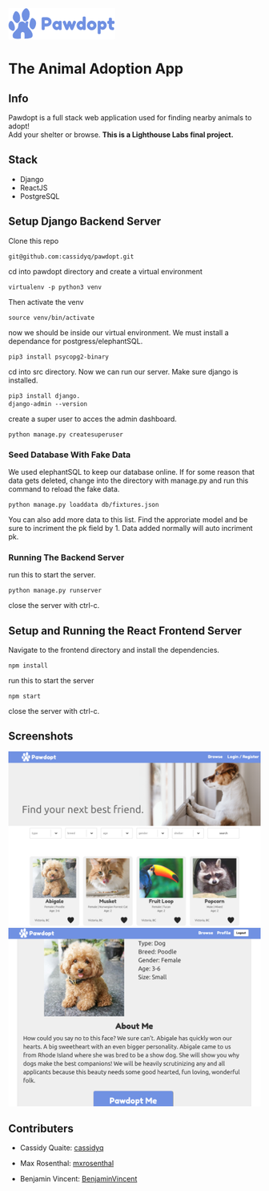 !["pawdopt-logo"](https://github.com/cassidyq/pawdopt/blob/master/frontend/src/images/pawdopt_blue_logo.png?raw=true)
# The Animal Adoption App

## Info

Pawdopt is a full stack web application used for finding nearby animals to adopt!</br>
Add your shelter or browse. **This is a Lighthouse Labs final project.**

## Stack

- Django
- ReactJS
- PostgreSQL

## Setup Django Backend Server

Clone this repo

```
git@github.com:cassidyq/pawdopt.git
```

cd into pawdopt directory and create a virtual environment

```
virtualenv -p python3 venv
```

Then activate the venv

```
source venv/bin/activate
```

now we should be inside our virtual environment. We must install a dependance for postgress/elephantSQL.

```
pip3 install psycopg2-binary
```

cd into src directory. Now we can run our server. Make sure django is installed.

```
pip3 install django.
django-admin --version
```

create a super user to acces the admin dashboard.

```
python manage.py createsuperuser
```

### Seed Database With Fake Data

We used elephantSQL to keep our database online. If for some reason that data gets deleted, change into the directory with manage.py and run this command to reload the fake data.

```
python manage.py loaddata db/fixtures.json
```

You can also add more data to this list. Find the approriate model and be sure to incriment the pk field by 1. Data added normally will auto incriment pk.

### Running The Backend Server

run this to start the server.

```
python manage.py runserver
```

close the server with ctrl-c.

## Setup and Running the React Frontend Server

Navigate to the frontend directory and install the dependencies.

```
npm install
```
run this to start the server

```
npm start
```

close the server with ctrl-c.

## Screenshots

!["home-page"](https://github.com/cassidyq/pawdopt/blob/master/screenshots/pawdopt-home-page.png?raw=true)
!["animal-bio"](https://github.com/cassidyq/pawdopt/blob/master/screenshots/pawdopt-animal-bio.png?raw=true)


## Contributers

- Cassidy Quaite: [cassidyq](https://github.com/cassidyq)

- Max Rosenthal: [mxrosenthal](https://github.com/mxrosenthal)

- Benjamin Vincent: [BenjaminVincent](https://github.com/BenjaminVincent)
